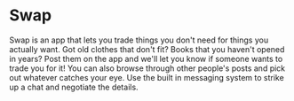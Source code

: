 # Swap
Swap is an app that lets you trade things you don't need for things you actually want. Got old clothes that don't fit? Books that you haven't opened in years? Post them on the app and we'll let you know if someone wants to trade you for it! You can also browse through other people's posts and pick out whatever catches your eye. Use the built in messaging system to strike up a chat and negotiate the details.
